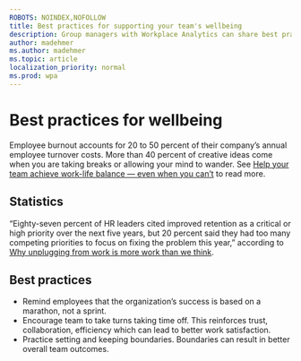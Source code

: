```yaml
---
ROBOTS: NOINDEX,NOFOLLOW
title: Best practices for supporting your team's wellbeing
description: Group managers with Workplace Analytics can share best practices for work-life balance
author: madehmer
ms.author: madehmer
ms.topic: article
localization_priority: normal 
ms.prod: wpa
---
```


# Best practices for wellbeing

Employee burnout accounts for 20 to 50 percent of their company’s annual employee turnover costs. More than 40 percent of creative ideas come when you are taking breaks or allowing your mind to wander. See [Help your team achieve work-life balance — even when you can’t](https://insights.office.com/employee-experience/help-your-team-achieve-work-life-balance-even-when-you-cant/) to read more.

## Statistics

“Eighty-seven percent of HR leaders cited improved retention as a critical or high priority over the next five years, but 20 percent said they had too many competing priorities to focus on fixing the problem this year,” according to [Why unplugging from work is more work than we think](https://insights.office.com/productivity/unplugging/).

## Best practices

* Remind employees that the organization’s success is based on a marathon, not a sprint.  
* Encourage team to take turns taking time off. This reinforces trust, collaboration, efficiency which can lead to better work satisfaction.
* Practice setting and keeping boundaries. Boundaries can result in better overall team outcomes.
